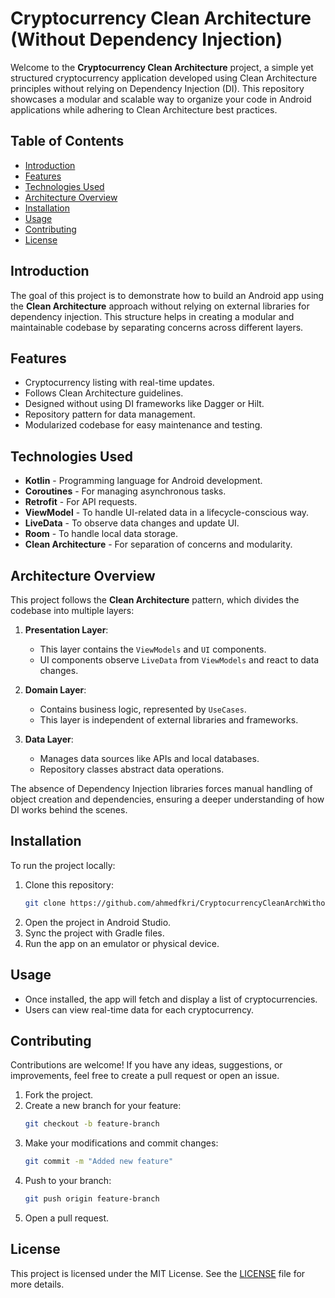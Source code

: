 
# Cryptocurrency Clean Architecture (Without Dependency Injection)

Welcome to the **Cryptocurrency Clean Architecture** project, a simple yet structured cryptocurrency application developed using Clean Architecture principles without relying on Dependency Injection (DI). This repository showcases a modular and scalable way to organize your code in Android applications while adhering to Clean Architecture best practices.

## Table of Contents
- [Introduction](#introduction)
- [Features](#features)
- [Technologies Used](#technologies-used)
- [Architecture Overview](#architecture-overview)
- [Installation](#installation)
- [Usage](#usage)
- [Contributing](#contributing)
- [License](#license)

## Introduction

The goal of this project is to demonstrate how to build an Android app using the **Clean Architecture** approach without relying on external libraries for dependency injection. This structure helps in creating a modular and maintainable codebase by separating concerns across different layers.

## Features

- Cryptocurrency listing with real-time updates.
- Follows Clean Architecture guidelines.
- Designed without using DI frameworks like Dagger or Hilt.
- Repository pattern for data management.
- Modularized codebase for easy maintenance and testing.

## Technologies Used

- **Kotlin** - Programming language for Android development.
- **Coroutines** - For managing asynchronous tasks.
- **Retrofit** - For API requests.
- **ViewModel** - To handle UI-related data in a lifecycle-conscious way.
- **LiveData** - To observe data changes and update UI.
- **Room** - To handle local data storage.
- **Clean Architecture** - For separation of concerns and modularity.

## Architecture Overview

This project follows the **Clean Architecture** pattern, which divides the codebase into multiple layers:

1. **Presentation Layer**: 
   - This layer contains the `ViewModels` and `UI` components.
   - UI components observe `LiveData` from `ViewModels` and react to data changes.

2. **Domain Layer**: 
   - Contains business logic, represented by `UseCases`.
   - This layer is independent of external libraries and frameworks.

3. **Data Layer**: 
   - Manages data sources like APIs and local databases.
   - Repository classes abstract data operations.

The absence of Dependency Injection libraries forces manual handling of object creation and dependencies, ensuring a deeper understanding of how DI works behind the scenes.

## Installation

To run the project locally:

1. Clone this repository:
   ```bash
   git clone https://github.com/ahmedfkri/CryptocurrencyCleanArchWithoutDI.git
   ```
2. Open the project in Android Studio.
3. Sync the project with Gradle files.
4. Run the app on an emulator or physical device.

## Usage

- Once installed, the app will fetch and display a list of cryptocurrencies.
- Users can view real-time data for each cryptocurrency.

## Contributing

Contributions are welcome! If you have any ideas, suggestions, or improvements, feel free to create a pull request or open an issue.

1. Fork the project.
2. Create a new branch for your feature:
   ```bash
   git checkout -b feature-branch
   ```
3. Make your modifications and commit changes:
   ```bash
   git commit -m "Added new feature"
   ```
4. Push to your branch:
   ```bash
   git push origin feature-branch
   ```
5. Open a pull request.

## License

This project is licensed under the MIT License. See the [LICENSE](./LICENSE) file for more details.
